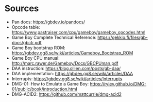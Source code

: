 # Sources

- Pan docs: https://gbdev.io/pandocs/
- Opcode table: https://www.pastraiser.com/cpu/gameboy/gameboy_opcodes.html
- Game Boy Complete Technical Reference: https://gekkio.fi/files/gb-docs/gbctr.pdf
- Game Boy bootstrap ROM: https://gbdev.gg8.se/wiki/articles/Gameboy_Bootstrap_ROM
- Game Boy CPU manual: http://marc.rawer.de/Gameboy/Docs/GBCPUman.pdf
- DAA instruction: https://blog.ollien.com/posts/gb-daa/
- DAA implementation: https://gbdev.gg8.se/wiki/articles/DAA
- Interrupts: https://gbdev.gg8.se/wiki/articles/Interrupts
- DMG-01: How to Emulate a Game Boy: https://rylev.github.io/DMG-01/public/book/introduction.html
- DMG-ACID2: https://github.com/mattcurrie/dmg-acid2